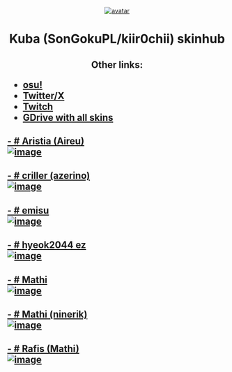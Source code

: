 <p align="center"><a href="https://osu.ppy.sh/users/9322480"><img src="https://a.ppy.sh/9322480" alt="avatar"></a></p>
<h1 align="center">Kuba (SonGokuPL/kiir0chii) skinhub</h1>
<h2> <p align="center">Other links:</p>
<ul>
  <li><a href="https://osu.ppy.sh/users/9322480">osu!</a></li>
  <li><a href="https://x.com/SonGokuPL_">Twitter/X</a></li>
  <li><a href="https://www.twitch.tv/songokupl_">Twitch</a></li>
  <li><a href="https://bit.ly/GokuSkins">GDrive with all skins</a></li>
</ul>
</h2>


<h2><a href="https://drive.google.com/file/d/1mFJGclojMZXj7xbSfzZ5sbbu-l7YqSE2/view?usp=drive_link">- # Aristia (Aireu)</a> <br>
<a href="https://drive.google.com/file/d/1mFJGclojMZXj7xbSfzZ5sbbu-l7YqSE2/view?usp=drive_link"><img src="https://i.imgur.com/GVWmx15.jpg" alt="image"></a></h2>

<h2><a href="https://drive.google.com/file/d/1ABVKA5drEVFnuzu7R98mvjDll4CXjieO/view?usp=drive_link">- # criller (azerino)</a> </br>
<a href="https://drive.google.com/file/d/1ABVKA5drEVFnuzu7R98mvjDll4CXjieO/view?usp=drive_link""><img src="https://i.imgur.com/qI3BijR.jpg" alt="image"></a></h2>

<h2><a href="https://drive.google.com/file/d/1czB_4y2T-mme-8dIKDNhed5y69QYUBWj/view?usp=drive_link">- # emisu</a> </br>
<a href="https://drive.google.com/file/d/1czB_4y2T-mme-8dIKDNhed5y69QYUBWj/view?usp=drive_link"><img src="https://i.imgur.com/I4t08lK.jpg" alt="image"></a></h2>

<h2><a href="https://drive.google.com/file/d/1jobklNmYcnqGWPy7RZ6TnoToyd0qf1p2/view?usp=drive_link">- # hyeok2044 ez</a> </br>
<a href="https://drive.google.com/file/d/1jobklNmYcnqGWPy7RZ6TnoToyd0qf1p2/view?usp=drive_link"><img src="https://i.imgur.com/puwdQRE.jpg" alt="image"></a></h2>

<h2><a href="https://drive.google.com/file/d/1ETkD5u_srKgQtfNF6c2qBMH5vTtqIcvv/view?usp=drive_link">- # Mathi</a> </br>
<a href="https://drive.google.com/file/d/1UzO24jJ6x-MYXgNjvk15HanTO2oZCJOq/view?usp=drive_link"><img src="https://i.imgur.com/S5tUOZi.jpg" alt="image"></a></h2>

<h2><a href="https://drive.google.com/file/d/1KzxLg36I2IlVIm2F5KFnvxubLERovjrn/view?usp=drive_link">- # Mathi (ninerik)</a> </br>
<a href="https://drive.google.com/file/d/1KzxLg36I2IlVIm2F5KFnvxubLERovjrn/view?usp=drive_link"><img src="https://i.imgur.com/BBg1Y3S.jpg" alt="image"></a></h2>

<h2><a href="https://drive.google.com/file/d/1wukuJ9UOrDf5WJ09ioXSisxZPX9noa3X/view?usp=drive_link">- # Rafis (Mathi)</a> </br>
<a href="https://drive.google.com/file/d/1wukuJ9UOrDf5WJ09ioXSisxZPX9noa3X/view?usp=drive_link"><img src="https://i.imgur.com/uXR59tr.jpg" alt="image"></a></h2>
